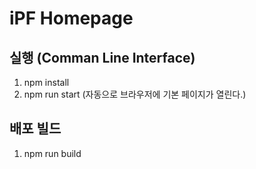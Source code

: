 # iPF Homepage

## 실행 (Comman Line Interface)
1. npm install
2. npm run start (자동으로 브라우저에 기본 페이지가 열린다.)

## 배포 빌드
1. npm run build
